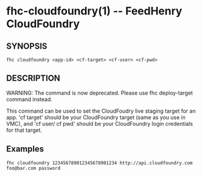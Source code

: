fhc-cloudfoundry(1) -- FeedHenry CloudFoundry
=============================================

## SYNOPSIS

    fhc cloudfoundry <app-id> <cf-target> <cf-user> <cf-pwd>

## DESCRIPTION

WARNING: The command is now deprecated. Please use fhc deploy-target command instead.

This command can be used to set the CloudFoudry live staging target for an app. 'cf target' should be your CloudFoundry target (same as you use in VMC), and 'cf user/ cf pwd' should be your CloudFoundry login credentials for that target.

## Examples

    fhc cloudfoundry 123456789012345678901234 http://api.cloudfoundry.com foo@bar.com password


